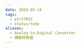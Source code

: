 ```yaml
---
date: 2024-05-14
tags:
  - pf/STM32
  - status/todo
aliases:
  - Analog-to-Digital Converter
  - 模数转换器
---
```

